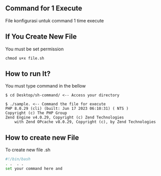 ## Command for 1 Execute
File konfigurasi untuk command 1 time execute

## If You Create New File 
You must be set permission

```
chmod u+x file.sh
```

## How to run It?
You must type command in the bellow

```
$ cd Desktop/sh-command/ <-- Access your directory

$ ./sample. <-- Command the file for execute
PHP 8.0.29 (cli) (built: Jun 17 2023 06:10:31) ( NTS )
Copyright (c) The PHP Group
Zend Engine v4.0.29, Copyright (c) Zend Technologies
    with Zend OPcache v8.0.29, Copyright (c), by Zend Technologies
```

## How to create new File
To create new file .sh

```sh
#!/bin/bash
. .  . .
set your command here and
```